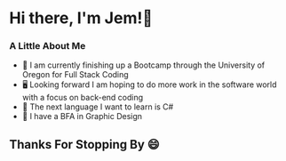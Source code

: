 # Hi there, I'm Jem!👋

### A Little About Me
- 🔭 I am currently finishing up a Bootcamp through the University of Oregon for Full Stack Coding
- 🖥️ Looking forward I am hoping to do more work in the software world with a focus on back-end coding
- 🧠 The next language I want to learn is C#
- 🏫 I have a BFA in Graphic Design 

## Thanks For Stopping By 😄
<!--
**irvingjem/irvingjem** is a ✨ _special_ ✨ repository because its `README.md` (this file) appears on your GitHub profile.

Here are some ideas to get you started:

- 🔭 I’m currently working on ...
- 🌱 I’m currently learning ...
- 👯 I’m looking to collaborate on ...
- 🤔 I’m looking for help with ...
- 💬 Ask me about ...
- 📫 How to reach me: ...
- 😄 Pronouns: ...
- ⚡ Fun fact: ...
-->
